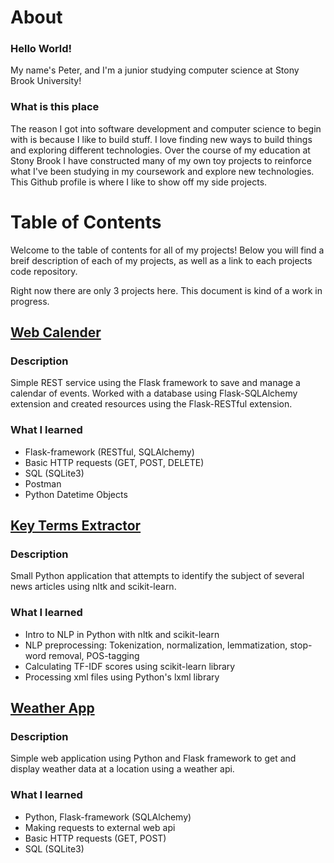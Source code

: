 # About

### Hello World!
My name's Peter, and I'm a junior studying computer science at Stony Brook University!

### What is this place

The reason I got into software development and computer science to begin with is because I like to build stuff. I love finding new ways to build things and exploring different technologies. Over the course of my education at Stony Brook I have constructed many of my own toy projects to reinforce what I've been studying in my coursework and explore new technologies. This Github profile is where I like to show off my side projects.

# Table of Contents
Welcome to the table of contents for all of my projects! Below you will find a breif description of each of my projects, as well as a link to each projects code repository.

Right now there are only 3 projects here. This document is kind of a work in progress.


## [Web Calender](https://github.com/PeteyLumpkins/Web-Calender)
### Description
Simple REST service using the Flask framework to save and manage a calendar of events. Worked with a database using Flask-SQLAlchemy extension and created resources using the Flask-RESTful extension.
### What I learned
* Flask-framework (RESTful, SQLAlchemy)
* Basic HTTP requests (GET, POST, DELETE)
* SQL (SQLite3)
* Postman
* Python Datetime Objects

## [Key Terms Extractor](https://github.com/PeteyLumpkins/Key-Terms-Extractor)
### Description
Small Python application that attempts to identify the subject of several news articles using nltk and scikit-learn.
### What I learned
* Intro to NLP in Python with nltk and scikit-learn
* NLP preprocessing: Tokenization, normalization, lemmatization, stop-word removal, POS-tagging
* Calculating TF-IDF scores using scikit-learn library
* Processing xml files using Python's lxml library

## [Weather App](https://github.com/PeteyLumpkins/Weather-App)
### Description
Simple web application using Python and Flask framework to get and display weather data at a location using a weather api. 
### What I learned
* Python, Flask-framework (SQLAlchemy)
* Making requests to external web api
* Basic HTTP requests (GET, POST)
* SQL (SQLite3) 

